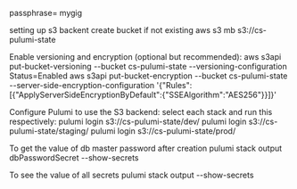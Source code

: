 passphrase= mygig

setting up s3 backent
create bucket if not existing
aws s3 mb s3://cs-pulumi-state

Enable versioning and encryption (optional but recommended):
aws s3api put-bucket-versioning --bucket cs-pulumi-state --versioning-configuration Status=Enabled
aws s3api put-bucket-encryption --bucket cs-pulumi-state --server-side-encryption-configuration '{"Rules":[{"ApplyServerSideEncryptionByDefault":{"SSEAlgorithm":"AES256"}}]}'

Configure Pulumi to use the S3 backend:
select each stack and run this respectively:
pulumi login s3://cs-pulumi-state/dev/
pulumi login s3://cs-pulumi-state/staging/
pulumi login s3://cs-pulumi-state/prod/

To get the value of db master password after creation
pulumi stack output dbPasswordSecret --show-secrets 

To see the value of all secrets
pulumi stack output --show-secrets


